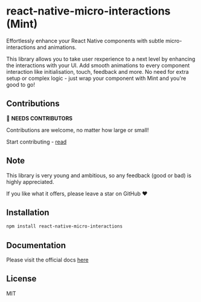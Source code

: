 # react-native-micro-interactions (Mint)

Effortlessly enhance your React Native components with subtle micro-interactions and animations.

This library allows you to take user rexperience to a next level by enhancing the interactions with your UI. Add smooth animations to every component interaction like initialisation, touch, feedback and more. No need for extra setup or complex logic - just wrap your component with Mint and you're good to go!

## Contributions
📢 **NEEDS CONTRIBUTORS**

Contributions are welcome, no matter how large or small!

Start contributing - [read](./CONTRIBUTING.md)

## Note

This library is very young and ambitious, so any feedback (good or bad) is highly appreciated.

If you like what it offers, please leave a star on GitHub ❤️

## Installation

```sh
npm install react-native-micro-interactions
```

## Documentation

Please visit the official docs [here](https://mint-docs.vercel.app/)

## License

MIT
